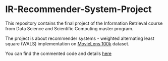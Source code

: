# IR-Recommender-System-Project

This repository contains the final project of the Information Retrieval course from Data Science and Scientific Computing master program.

The project is about recommender systems - weighted alternating least square (WALS) implementation on [MovieLens 100k](https://grouplens.org/datasets/movielens/) dataset.

You can find the commented code and details [here](src/DoganCanDemirbilekIR_Weighted_MF.ipynb)
